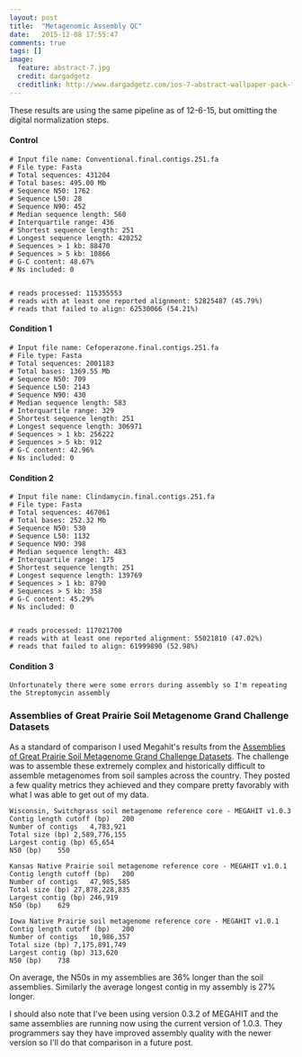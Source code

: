 ```yaml
---
layout: post
title:  "Metagenomic Assembly QC"
date:   2015-12-08 17:55:47
comments: true
tags: []
image:
  feature: abstract-7.jpg
  credit: dargadgetz
  creditlink: http://www.dargadgetz.com/ios-7-abstract-wallpaper-pack-for-iphone-5-and-ipod-touch-retina/
---
```


These results are using the same pipeline as of 12-6-15, but omitting the digital normalization steps. 


#### Control

	# Input file name: Conventional.final.contigs.251.fa
	# File type: Fasta
	# Total sequences: 431204
	# Total bases: 495.00 Mb
	# Sequence N50: 1762
	# Sequence L50: 28
	# Sequence N90: 452
	# Median sequence length: 560
	# Interquartile range: 436
	# Shortest sequence length: 251
	# Longest sequence length: 420252
	# Sequences > 1 kb: 88470
	# Sequences > 5 kb: 10866
	# G-C content: 48.67%
	# Ns included: 0


	# reads processed: 115355553
	# reads with at least one reported alignment: 52825487 (45.79%)
	# reads that failed to align: 62530066 (54.21%)


#### Condition 1

	# Input file name: Cefoperazone.final.contigs.251.fa
	# File type: Fasta
	# Total sequences: 2001183
	# Total bases: 1369.55 Mb
	# Sequence N50: 709
	# Sequence L50: 2143
	# Sequence N90: 430
	# Median sequence length: 583
	# Interquartile range: 329
	# Shortest sequence length: 251
	# Longest sequence length: 306971
	# Sequences > 1 kb: 256222
	# Sequences > 5 kb: 912
	# G-C content: 42.96%
	# Ns included: 0


#### Condition 2

	# Input file name: Clindamycin.final.contigs.251.fa
	# File type: Fasta
	# Total sequences: 467061
	# Total bases: 252.32 Mb
	# Sequence N50: 530
	# Sequence L50: 1132
	# Sequence N90: 398
	# Median sequence length: 483
	# Interquartile range: 175
	# Shortest sequence length: 251
	# Longest sequence length: 139769
	# Sequences > 1 kb: 8790
	# Sequences > 5 kb: 358
	# G-C content: 45.29%
	# Ns included: 0


	# reads processed: 117021700
	# reads with at least one reported alignment: 55021810 (47.02%)
	# reads that failed to align: 61999890 (52.98%)


#### Condition 3

	Unfortunately there were some errors during assembly so I'm repeating the Streptomycin assembly

### Assemblies of Great Prairie Soil Metagenome Grand Challenge Datasets

As a standard of comparison I used Megahit's results from the [Assemblies of Great Prairie Soil Metagenome Grand Challenge Datasets](https://hku-bal.github.io/megabox/GrePraGChallenge.html).  The 
challenge was to assemble these extremely complex and historically difficult to assemble metagenomes from soil samples across the country.  They posted a few quality metrics 
they achieved and they compare pretty favorably with what I was able to get out of my data.

	Wisconsin, Switchgrass soil metagenome reference core - MEGAHIT v1.0.3
	Contig length cutoff (bp)	200
	Number of contigs	4,783,921
	Total size (bp)	2,589,776,155
	Largest contig (bp)	65,654
	N50 (bp)	550

	Kansas Native Prairie soil metagenome reference core - MEGAHIT v1.0.1
	Contig length cutoff (bp)	200
	Number of contigs	47,985,585
	Total size (bp)	27,878,228,835
	Largest contig (bp)	246,919
	N50 (bp)	629

	Iowa Native Prairie soil metagenome reference core - MEGAHIT v1.0.1
	Contig length cutoff (bp)	200
	Number of contigs	10,986,357
	Total size (bp)	7,175,891,749
	Largest contig (bp)	313,620
	N50 (bp)	738


On average, the N50s in my assemblies are 36% longer than the soil assemblies.  Similarly the average longest contig in my assembly is 27% longer.


I should also note that I've been using version 0.3.2 of MEGAHIT and the same assemblies are running now using the current version of 1.0.3.  They 
programmers say they have improved assembly quality with the newer version so I'll do that comparison in a future post.